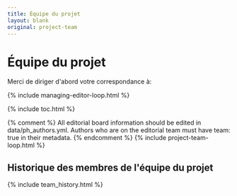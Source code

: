 ```yaml
---
title: Équipe du projet
layout: blank
original: project-team
---
```


# Équipe du projet
Merci de diriger d'abord votre correspondance à:

{% include managing-editor-loop.html %}

{% include toc.html %}

{% comment %}
All editorial board information should be edited in data/ph_authors.yml. Authors who are on the editorial team must have team: true in their metadata.
{% endcomment %}
{% include project-team-loop.html %}

## Historique des membres de l'équipe du projet

{% include team_history.html %}

